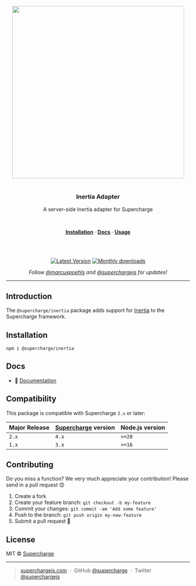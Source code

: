 <div align="center">
  <a href="https://superchargejs.com">
    <img width="471" style="max-width:100%;" src="https://superchargejs.com/images/supercharge-text.svg" />
  </a>
  <br/>
  <br/>
  <p>
    <h3>Inertia Adapter</h3>
  </p>
  <p>
    A server-side Inertia adapter for Supercharge
  </p>
  <br/>
  <p>
    <a href="#installation"><strong>Installation</strong></a> ·
    <a href="#Docs"><strong>Docs</strong></a> ·
    <a href="#usage"><strong>Usage</strong></a>
  </p>
  <br/>
  <br/>
  <p>
    <a href="https://www.npmjs.com/package/@supercharge/inertia"><img src="https://img.shields.io/npm/v/@supercharge/inertia.svg" alt="Latest Version"></a>
    <a href="https://www.npmjs.com/package/@supercharge/inertia"><img src="https://img.shields.io/npm/dm/@supercharge/inertia.svg" alt="Monthly downloads"></a>
  </p>
  <p>
    <em>Follow <a href="http://twitter.com/marcuspoehls">@marcuspoehls</a> and <a href="http://twitter.com/superchargejs">@superchargejs</a> for updates!</em>
  </p>
</div>

---

## Introduction
The `@supercharge/inertia` package adds support for [Inertia](https://inertiajs.com) to the Supercharge framework.


## Installation

```
npm i @supercharge/inertia
```


## Docs

- 📖 [Documentation](https://superchargejs.com/docs/inertia)


## Compatibility
This package is compatible with Supercharge `3.x` or later:

| Major Release | [Supercharge](https://github.com/supercharge/supercharge) version | Node.js version |
| ----- | ----- | ------ |
| `2.x` | `4.x` | `>=20` |
| `1.x` | `3.x` | `>=16` |


## Contributing
Do you miss a function? We very much appreciate your contribution! Please send in a pull request 😊

1.  Create a fork
2.  Create your feature branch: `git checkout -b my-feature`
3.  Commit your changes: `git commit -am 'Add some feature'`
4.  Push to the branch: `git push origin my-new-feature`
5.  Submit a pull request 🚀


## License
MIT © [Supercharge](https://superchargejs.com)

---

> [superchargejs.com](https://superchargejs.com) &nbsp;&middot;&nbsp;
> GitHub [@supercharge](https://github.com/supercharge) &nbsp;&middot;&nbsp;
> Twitter [@superchargejs](https://twitter.com/superchargejs)
